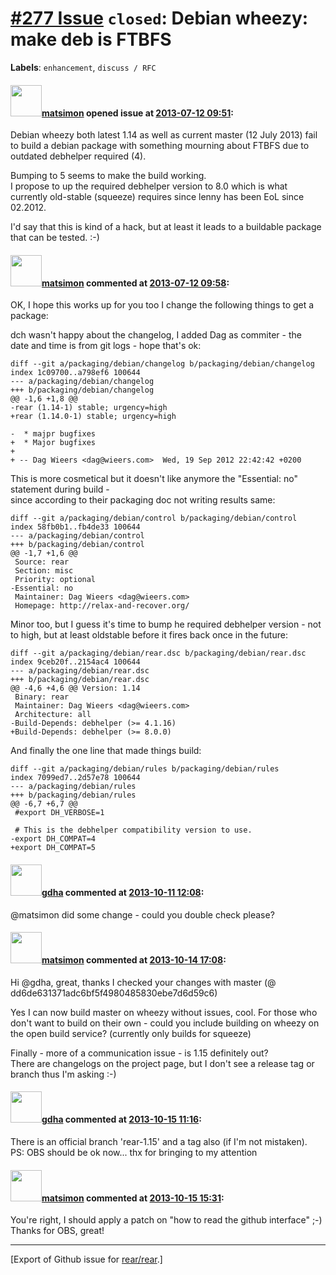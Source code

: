 [\#277 Issue](https://github.com/rear/rear/issues/277) `closed`: Debian wheezy: make deb is FTBFS
=================================================================================================

**Labels**: `enhancement`, `discuss / RFC`

#### <img src="https://avatars.githubusercontent.com/u/278680?v=4" width="50">[matsimon](https://github.com/matsimon) opened issue at [2013-07-12 09:51](https://github.com/rear/rear/issues/277):

Debian wheezy both latest 1.14 as well as current master (12 July 2013)
fail to build a debian package with something mourning about FTBFS due
to outdated debhelper required (4).

Bumping to 5 seems to make the build working.  
I propose to up the required debhelper version to 8.0 which is what
currently old-stable (squeeze) requires since lenny has been EoL since
02.2012.

I'd say that this is kind of a hack, but at least it leads to a
buildable package that can be tested. :-)

#### <img src="https://avatars.githubusercontent.com/u/278680?v=4" width="50">[matsimon](https://github.com/matsimon) commented at [2013-07-12 09:58](https://github.com/rear/rear/issues/277#issuecomment-20868118):

OK, I hope this works up for you too I change the following things to
get a package:

dch wasn't happy about the changelog, I added Dag as commiter - the  
date and time is from git logs - hope that's ok:

    diff --git a/packaging/debian/changelog b/packaging/debian/changelog
    index 1c09700..a798ef6 100644
    --- a/packaging/debian/changelog
    +++ b/packaging/debian/changelog
    @@ -1,6 +1,8 @@
    -rear (1.14-1) stable; urgency=high
    +rear (1.14.0-1) stable; urgency=high

    -  * majpr bugfixes
    +  * Major bugfixes
    +
    + -- Dag Wieers <dag@wieers.com>  Wed, 19 Sep 2012 22:42:42 +0200

This is more cosmetical but it doesn't like anymore the "Essential: no"
statement during build -  
since according to their packaging doc not writing results same:

    diff --git a/packaging/debian/control b/packaging/debian/control
    index 58fb0b1..fb4de33 100644
    --- a/packaging/debian/control
    +++ b/packaging/debian/control
    @@ -1,7 +1,6 @@
     Source: rear
     Section: misc
     Priority: optional
    -Essential: no
     Maintainer: Dag Wieers <dag@wieers.com>
     Homepage: http://relax-and-recover.org/

Minor too, but I guess it's time to bump he required debhelper version -
not to high, but at least oldstable before it fires back once in the
future:

    diff --git a/packaging/debian/rear.dsc b/packaging/debian/rear.dsc
    index 9ceb20f..2154ac4 100644
    --- a/packaging/debian/rear.dsc
    +++ b/packaging/debian/rear.dsc
    @@ -4,6 +4,6 @@ Version: 1.14
     Binary: rear
     Maintainer: Dag Wieers <dag@wieers.com>
     Architecture: all
    -Build-Depends: debhelper (>= 4.1.16)
    +Build-Depends: debhelper (>= 8.0.0)

And finally the one line that made things build:

    diff --git a/packaging/debian/rules b/packaging/debian/rules
    index 7099ed7..2d57e78 100644
    --- a/packaging/debian/rules
    +++ b/packaging/debian/rules
    @@ -6,7 +6,7 @@
     #export DH_VERBOSE=1

     # This is the debhelper compatibility version to use.
    -export DH_COMPAT=4
    +export DH_COMPAT=5

#### <img src="https://avatars.githubusercontent.com/u/888633?u=cdaeb31efcc0048d3619651aa18dd4b76e636b21&v=4" width="50">[gdha](https://github.com/gdha) commented at [2013-10-11 12:08](https://github.com/rear/rear/issues/277#issuecomment-26132249):

@matsimon did some change - could you double check please?

#### <img src="https://avatars.githubusercontent.com/u/278680?v=4" width="50">[matsimon](https://github.com/matsimon) commented at [2013-10-14 17:08](https://github.com/rear/rear/issues/277#issuecomment-26271612):

Hi @gdha, great, thanks I checked your changes with master (@
dd6de631371adc6bf5f4980485830ebe7d6d59c6)

Yes I can now build master on wheezy without issues, cool. For those who
don't want to build on their own - could you include building on wheezy
on the open build service? (currently only builds for squeeze)

Finally - more of a communication issue - is 1.15 definitely out?  
There are changelogs on the project page, but I don't see a release tag
or branch thus I'm asking :-)

#### <img src="https://avatars.githubusercontent.com/u/888633?u=cdaeb31efcc0048d3619651aa18dd4b76e636b21&v=4" width="50">[gdha](https://github.com/gdha) commented at [2013-10-15 11:16](https://github.com/rear/rear/issues/277#issuecomment-26325954):

There is an official branch 'rear-1.15' and a tag also (if I'm not
mistaken).  
PS: OBS should be ok now... thx for bringing to my attention

#### <img src="https://avatars.githubusercontent.com/u/278680?v=4" width="50">[matsimon](https://github.com/matsimon) commented at [2013-10-15 15:31](https://github.com/rear/rear/issues/277#issuecomment-26344900):

You're right, I should apply a patch on "how to read the github
interface" ;-)  
Thanks for OBS, great!

------------------------------------------------------------------------

\[Export of Github issue for
[rear/rear](https://github.com/rear/rear).\]
